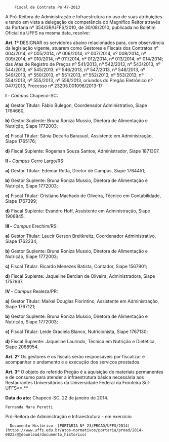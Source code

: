         Fiscal de Contrato Pe 47-2013  

A Pró-Reitora de Administração e Infraestrutura no uso de suas atribuições e tendo em vista a delegação de competência do Magnífico Reitor através da Portaria nº 354/GR/UFFS/2010, de 30/08/2010, publicada no Boletim Oficial da UFFS na mesma data, resolve:

 **Art. 1º** DESIGNAR os servidores abaixo relacionados para, com observância da legislação vigente, atuarem como Gestores e Fiscais dos Contratos nº 004/2014, nº 005/2014, nº 006/2014, nº 007/2014, nº 008/2014, nº 009/2014, nº 010/2014, nº 011/2014, nº 012/2014, nº 013/2014, nº 014/2014; das Atas de Registro de Preços nº 541/2013, nº 542/2013, nº 543/2013, nº 544/2013, nº 545/2013, nº 546/2013, nº 547/2013, nº 548/2013, nº 549/2013, nº 550/2013, nº 551/2013, nº 552/2013, nº 553/2013, nº 554/2013, nº 555/2013, nº 556/2013, oriundos do Pregão Eletrônico nº 047/2013, Processo nº 23205.001096/2013-17:

 **I -** *Campus* Chapecó-SC:

 **a)** Gestor Titular: Fábio Bulegon, Coordenador Administrativo, Siape 1764660,

 **b)** Gestor Suplente: Bruna Roniza Mussio, Diretora de Alimentação e Nutrição, Siape 1772003;

 **c)** Fiscal Titular: Sânia Decarla Barasuol, Assistente em Administração, Siape 1765176;

 **d)** Fiscal Suplente: Rogeman Souza Santos, Administrador, Siape 1871307.

 **II -** *Campus* Cerro Largo/RS:

 **a)** Gestor Titular: Edemar Rotta, Diretor de Campus, Siape 1764451;

 **b)** Gestor Suplente: Bruna Roniza Mussio, Diretora de Alimentação e Nutrição, Siape 1772003;

 **c)** Fiscal Titular: Cristiano Machado de Oliveira, Técnico em Contabilidade, Siape 1767399;

 **d)** Fiscal Suplente: Evandro Hoff, Assistente em Administração, Siape 1906845.

 **III -** *Campus* Erechim/RS:

 **a)** Gestor Titular: Laucir Gerson Breitkreitz, Coordenador Administrativo, Siape 1762234;

 **b)** Gestor Suplente: Bruna Roniza Mussio, Diretora de Alimentação e Nutrição, Siape 1772003;

 **c)** Fiscal Titular: Ricardo Menezes Batista, Contador, Siape 1567901;

 **d)** Fiscal Suplente: Jaqueline Berdian de Oliveira, Administradora, Siape 1757667.

 **IV -** *Campus* Realeza/PR:

 **a)** Gestor Titular: Maikel Douglas Florintino, Assistente em Administração, Siape 1767121;

 **b)** Gestor Suplente: Bruna Roniza Mussio, Diretora de Alimentação e Nutrição, Siape 1772003;

 **c)** Fiscal Titular: Leide Graciela Blanco, Nutricionista, Siape 1767130;

 **d)** Fiscal Suplente: Jaqueline Laurindo, Técnica em Nutrição e Dietética, Siape 2068954.

 **Art. 2º** Os gestores e os fiscais serão responsáveis por fiscalizar e acompanhar o andamento e a execução dos serviços prestados.

 **Art. 3º** O objeto do referido Pregão é a aquisição de materiais permanentes e de consumo para atender a infraestrutura básica necessária aos Restaurantes Universitários da Universidade Federal da Fronteira Sul- UFFS**.**

  

   **Data do ato:** Chapecó-SC, 22 de janeiro de 2014.   
 

    Fernanda Mara Peretti   
 Pró-Reitora de Administração e Infraestrutura - em exercício 

      Documento Histórico  [PORTARIA Nº 23/PROAD/UFFS/2014](https://www.uffs.edu.br/atos-normativos/portaria/proad/2014-0023/@@download/documento_historico)     
      